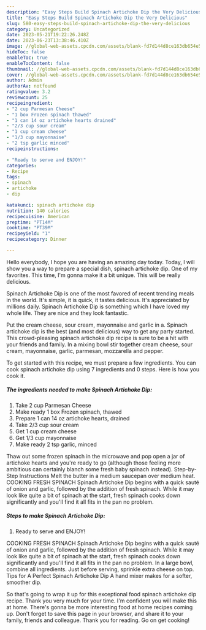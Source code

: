 ```yaml
---
description: "Easy Steps Build Spinach Artichoke Dip the Very Delicious"
title: "Easy Steps Build Spinach Artichoke Dip the Very Delicious"
slug: 580-easy-steps-build-spinach-artichoke-dip-the-very-delicious
category: Uncategorized
date: 2023-05-21T19:22:26.248Z
date: 2023-06-23T13:38:46.410Z
image: //global-web-assets.cpcdn.com/assets/blank-fd7d144d8ce163db654e5a02c40b08a2775adb7897d16e4062681dc7e1b2800f.png
hideToc: false
enableToc: true
enableTocContent: false
thumbnail: //global-web-assets.cpcdn.com/assets/blank-fd7d144d8ce163db654e5a02c40b08a2775adb7897d16e4062681dc7e1b2800f.png
cover: //global-web-assets.cpcdn.com/assets/blank-fd7d144d8ce163db654e5a02c40b08a2775adb7897d16e4062681dc7e1b2800f.png
author: Admin
authorAv: notfound
ratingvalue: 3.2
reviewcount: 25
recipeingredient:
- "2 cup Parmesan Cheese"
- "1 box Frozen spinach thawed"
- "1 can 14 oz artichoke hearts drained"
- "2/3 cup sour cream"
- "1 cup cream cheese"
- "1/3 cup mayonnaise"
- "2 tsp garlic minced"
recipeinstructions:

- "Ready to serve and ENJOY!"
categories:
- Recipe
tags:
- spinach
- artichoke
- dip

katakunci: spinach artichoke dip 
nutrition: 140 calories
recipecuisine: American
preptime: "PT14M"
cooktime: "PT39M"
recipeyield: "1"
recipecategory: Dinner

---
```



Hello everybody, I hope you are having an amazing day today. Today, I will show you a way to prepare a special dish, spinach artichoke dip. One of my favorites. This time, I'm gonna make it a bit unique. This will be really delicious.

Spinach Artichoke Dip is one of the most favored of recent trending meals in the world. It's simple, it is quick, it tastes delicious. It's appreciated by millions daily. Spinach Artichoke Dip is something which I have loved my whole life. They are nice and they look fantastic.

Put the cream cheese, sour cream, mayonnaise and garlic in a. Spinach artichoke dip is the best (and most delicious) way to get any party started. This crowd-pleasing spinach artichoke dip recipe is sure to be a hit with your friends and family. In a mixing bowl stir together cream cheese, sour cream, mayonnaise, garlic, parmesan, mozzarella and pepper.


To get started with this recipe, we must prepare a few ingredients. You can cook spinach artichoke dip using 7 ingredients and 0 steps. Here is how you cook it.

<!--inarticleads1-->

##### The ingredients needed to make Spinach Artichoke Dip:

1. Take 2 cup Parmesan Cheese
1. Make ready 1 box Frozen spinach, thawed
1. Prepare 1 can 14 oz artichoke hearts, drained
1. Take 2/3 cup sour cream
1. Get 1 cup cream cheese
1. Get 1/3 cup mayonnaise
1. Make ready 2 tsp garlic, minced


Thaw out some frozen spinach in the microwave and pop open a jar of artichoke hearts and you&#39;re ready to go (although those feeling more ambitious can certainly blanch some fresh baby spinach instead). Step-by-Step Instructions Melt the butter in a medium saucepan over medium heat. COOKING FRESH SPINACH Spinach Artichoke Dip begins with a quick sauté of onion and garlic, followed by the addition of fresh spinach. While it may look like quite a bit of spinach at the start, fresh spinach cooks down significantly and you&#39;ll find it all fits in the pan no problem. 

<!--inarticleads2-->

##### Steps to make Spinach Artichoke Dip:


1. Ready to serve and ENJOY!

COOKING FRESH SPINACH Spinach Artichoke Dip begins with a quick sauté of onion and garlic, followed by the addition of fresh spinach. While it may look like quite a bit of spinach at the start, fresh spinach cooks down significantly and you&#39;ll find it all fits in the pan no problem. In a large bowl, combine all ingredients. Just before serving, sprinkle extra cheese on top. Tips for A Perfect Spinach Artichoke Dip A hand mixer makes for a softer, smoother dip. 

So that's going to wrap it up for this exceptional food spinach artichoke dip recipe. Thank you very much for your time. I'm confident you will make this at home. There's gonna be more interesting food at home recipes coming up. Don't forget to save this page in your browser, and share it to your family, friends and colleague. Thank you for reading. Go on get cooking!
